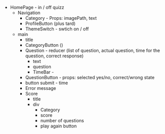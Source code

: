 - HomePage - in / off quizz
  - Navigation
    - Category - Props: imagePath, text
    - ProfileButton (plus tard)
    - ThemeSwitch - swtich on / off
  - main
    - title
    - CategoryButton ()
    - Question - reducer (list of question, actual question, time for the question, correct response)
      - text
      - question
      - TimeBar -
    - QuestionButton - props: selected yes/no, correct/wrong state
    - button submit - time
    - Error message
    - Score
      - title
      - div
        - Category
        - score
        - number of questions
        - play again button
